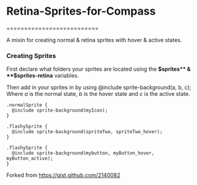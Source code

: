 # Retina-Sprites-for-Compass
==========================

A mixin for creating normal & retina sprites with hover &amp; active states.


### Creating Sprites

First declare what folders your sprites are located using the **$sprites** & **$sprites-retina** variables.

Then add in your sprites in by using @include sprite-background(a, b, c); Where *a* is the normal state, *b* is the hover state and *c* is the active state.

    .normalSprite {
      @include sprite-background(myIcon);
    }
    
    .flashySprite {
      @include sprite-background(spriteTwo, spriteTwo_hover);
    }
    
    .flashySprite {
      @include sprite-background(mybutton, myButton_hover, myButton_active);
    }


Forked from https://gist.github.com/2140082